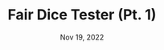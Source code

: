 ---
title: "Fair Dice Tester (Pt. 1)"
postType: "miniproject"
description: "An automated dice rolling machine to test whether a die is fair or not (1-day build)."
date: Nov 19, 2022
redirect_to: "../projects/fairDiceTester"
---